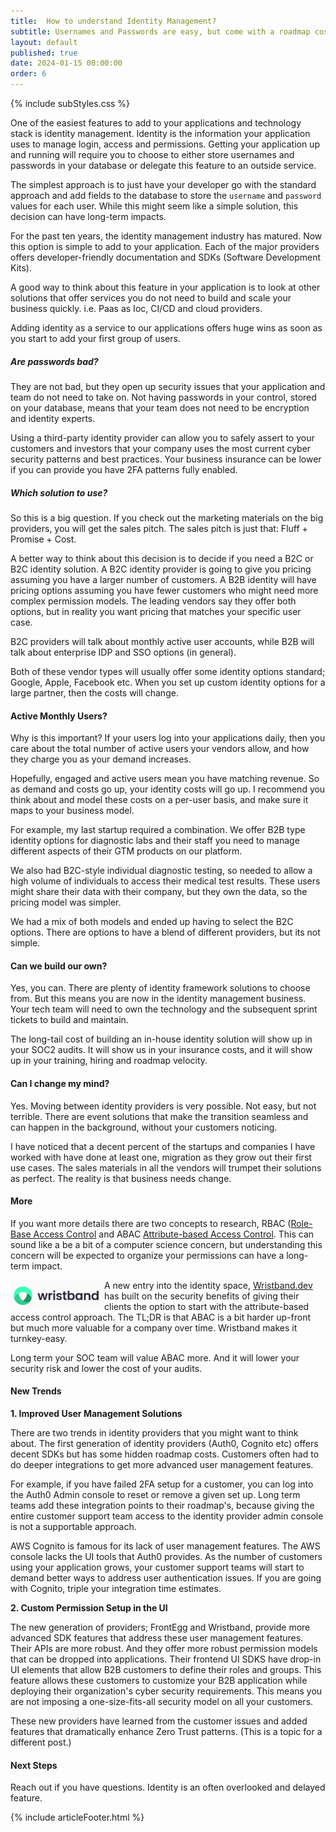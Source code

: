 ```yaml
---
title:  How to understand Identity Management?
subtitle: Usernames and Passwords are easy, but come with a roadmap cost later on as a project matures.
layout: default
published: true
date: 2024-01-15 00:00:00
order: 6
---
```


{% include subStyles.css %}

One of the easiest features to add to your applications and technology stack is
identity management. Identity is the information your application uses to manage
login, access and permissions. Getting your application up and running will require
you to choose to either store usernames and passwords in your database or delegate
this feature to an outside service.

The simplest approach is to just have your developer go with the standard approach
and add fields to the database to store the `username` and `password` values for each
user. While this might seem like a simple solution, this decision can have long-term impacts.

For the past ten years, the identity management industry has matured. Now this option
is simple to add to your application. Each of the major providers offers developer-friendly
documentation and SDKs (Software Development Kits).

A good way to think about this feature in your application is to look at other
solutions that offer services you do not need to build and scale your
business quickly. i.e. Paas as Ioc, CI/CD and cloud providers.

Adding identity as a service to our applications offers huge wins
as soon as you start to add your first group of users.

<div class="ceo-note">
    <h5>
        Are passwords bad?
    </h5>
    <p>
        They are not bad, but they open up security issues that your
        application and team do not need to take on. Not having passwords in your
        control, stored on your database, means that your team does not need
        to be encryption and identity experts.
    </p>
    <p>
        Using a third-party identity provider can allow you to safely assert to
        your customers and investors that your company uses the most current cyber
        security patterns and best practices. Your business insurance can be lower
        if you can provide you have 2FA patterns fully enabled.
    </p>
</div>

##### Which solution to use?

So this is a big question. If you check out the marketing materials on the big providers,
you will get the sales pitch. The sales pitch is just that: Fluff + Promise + Cost.

A better way to think about this decision is to decide if you need a B2C or B2C identity
solution. A B2C identity provider is going to give you pricing assuming you have a larger
number of customers. A B2B identity will have pricing options assuming you have fewer
customers who might need more complex permission models. The leading vendors say they offer
both options, but in reality you want pricing that matches your specific user case.

B2C providers will talk about monthly active user accounts, while B2B will talk about
enterprise IDP and SSO options (in general).

Both of these vendor types will usually offer some identity options standard; Google, Apple,
Facebook etc. When you set up custom identity options for a large partner, then the costs
will change.

#### Active Monthly Users?
Why is this important? If your users log into your applications daily, then you care
about the total number of active users your vendors allow, and how they charge you as
your demand increases.

Hopefully, engaged and active users mean you have matching revenue. So as demand and costs
go up, your identity costs will go up. I recommend you think about and model these costs
on a per-user basis, and make sure it maps to your business model.

For example, my last startup required a combination. We offer B2B type identity options for
diagnostic labs and their staff you need to manage different aspects of their GTM
products on our platform.

We also had B2C-style individual diagnostic testing, so needed to allow a high volume
of individuals to access their medical test results. These users might share their data
with their company, but they own the data, so the pricing model was simpler.

We had a mix of both models and ended up having to select the B2C options. There are
options to have a blend of different providers, but its not simple.

#### Can we build our own?
Yes, you can. There are plenty of identity framework solutions to choose from. But this means
you are now in the identity management business. Your tech team will need to own the technology
and the subsequent sprint tickets to build and maintain.

The long-tail cost of building an in-house identity solution will show up in your SOC2 audits. It
will show us in your insurance costs, and it will show up in your training, hiring and roadmap
velocity.

#### Can I change my mind?
Yes. Moving between identity providers is very possible. Not easy, but not terrible. There
are event solutions that make the transition seamless and can happen in the background, without
your customers noticing.

I have noticed that a decent percent of the startups and companies I have worked with have
done at least one, migration as they grow out their first use cases. The sales materials in
all the vendors will trumpet their solutions as perfect. The reality is that business needs
change.

#### More
If you want more details there are two concepts to research, RBAC ([Role-Base Access Control](https://en.wikipedia.org/wiki/Role-based_access_control) and ABAC [Attribute-based Access Control](https://en.wikipedia.org/wiki/Attribute-based_access_control).
This can sound like a be a bit of a computer science concern, but understanding this concern will be expected to
organize your permissions can have a long-term impact.

<img src="/assets/images/wristband.png" width="150px" class="img-thumbnail me-4 mb-1" align="left"/>

A new entry into the identity space, [Wristband.dev](https://Wristband.dev) has built on the security
benefits of giving their clients the option to start with the attribute-based access control
approach. The TL;DR is that ABAC is a bit harder up-front but much more valuable for a company
over time. Wristband makes it turnkey-easy.

Long term your SOC team will value ABAC more. And it will lower your security risk and lower the
cost of your audits.

#### New Trends

__1. Improved User Management Solutions__

There are two trends in identity providers that you might want to think about. The first generation of
identity providers (Auth0, Cognito etc) offers decent SDKs but has some hidden roadmap costs. Customers often
had to do deeper integrations to get more advanced user management features.

For example, if you have failed 2FA setup for a customer, you can log into the Auth0 Admin console to
reset or remove a given set up. Long term teams add these integration points to their roadmap's, because
giving the entire customer support team access to the identity provider admin console is not a supportable
approach.

AWS Cognito is famous for its lack of user management features. The AWS console lacks the UI tools
that Auth0 provides. As the number of customers using your application grows, your customer support teams will start
to demand better ways to address user authentication issues. If you are going with Cognito, triple your integration
time estimates.

__2. Custom Permission Setup in the UI__

The new generation of providers; FrontEgg and  Wristband, provide more advanced SDK features that address
these user management features. Their APIs are more robust. And they offer more robust permission models that
can be dropped into applications. Their frontend UI SDKS have drop-in UI elements that allow B2B customers
to define their roles and groups. This feature allows these customers to customize your B2B application while
deploying their organization's cyber security requirements. This means you are not imposing a one-size-fits-all
security model on all your customers.

These new providers have learned from the customer issues and added features that dramatically enhance
Zero Trust patterns. (This is a topic for a different post.)

#### Next Steps
Reach out if you have questions. Identity is an often overlooked and delayed feature.

{% include articleFooter.html %}
